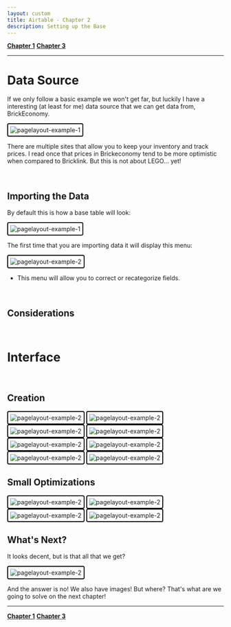 ```yaml
---
layout: custom
title: Airtable - Chapter 2
description: Setting up the Base
---
```


<div class="nav-buttons">
  <a href="/pages/airtable-chapter-1" class="custom-button right"><strong>Chapter 1</strong></a>
  <a href="/pages/airtable-chapter-3" class="custom-button left"><strong>Chapter 3</strong></a>
</div>

---


# Data Source


If we only follow a basic example we won't get far, but luckily I have a interesting (at least for me) data source that we can get data from, BrickEconomy.

<img class="myImg" src="../images/airtable/tutorial-00-brickeconomy.png" alt="pagelayout-example-1" style="border: 2px solid #000; border-radius: 4px; padding: 5px; cursor: pointer;">

There are multiple sites that allow you to keep your inventory and track prices. I read once that prices in Brickeconomy tend to be more optimistic when compared to Bricklink. But this is not about LEGO... yet!



<br>

## Importing the Data

By default this is how a base table will look:

<img class="myImg" src="../images/airtable/tutorial-00-brickeconomy-csv-import-0.png" alt="pagelayout-example-1" style="border: 2px solid #000; border-radius: 4px; padding: 5px; cursor: pointer;">



The first time that you are importing data it will display this menu:

<img class="myImg" src="../images/airtable/tutorial-00-brickeconomy-csv-import-2.png" alt="pagelayout-example-2" style="border: 2px solid #000; border-radius: 4px; padding: 5px; cursor: pointer;">

- This menu will allow you to correct or recategorize fields.

<br>

## Considerations


<br>

# Interface






<br>

## Creation

<img class="myImg" src="../images/airtable/tutorial-00-airtable-interface-0.png" alt="pagelayout-example-2" style="border: 2px solid #000; border-radius: 4px; padding: 5px; cursor: pointer;">

<img class="myImg" src="../images/airtable/tutorial-00-airtable-interface-1.png" alt="pagelayout-example-2" style="border: 2px solid #000; border-radius: 4px; padding: 5px; cursor: pointer;">

<img class="myImg" src="../images/airtable/tutorial-00-airtable-interface-2.png" alt="pagelayout-example-2" style="border: 2px solid #000; border-radius: 4px; padding: 5px; cursor: pointer;">

<img class="myImg" src="../images/airtable/tutorial-00-airtable-interface-3.png" alt="pagelayout-example-2" style="border: 2px solid #000; border-radius: 4px; padding: 5px; cursor: pointer;">

<img class="myImg" src="../images/airtable/tutorial-00-airtable-interface-4.png" alt="pagelayout-example-2" style="border: 2px solid #000; border-radius: 4px; padding: 5px; cursor: pointer;">

<img class="myImg" src="../images/airtable/tutorial-00-airtable-interface-4a.png" alt="pagelayout-example-2" style="border: 2px solid #000; border-radius: 4px; padding: 5px; cursor: pointer;">

<img class="myImg" src="../images/airtable/tutorial-00-airtable-interface-4b.png" alt="pagelayout-example-2" style="border: 2px solid #000; border-radius: 4px; padding: 5px; cursor: pointer;">

<img class="myImg" src="../images/airtable/tutorial-00-airtable-interface-4c.png" alt="pagelayout-example-2" style="border: 2px solid #000; border-radius: 4px; padding: 5px; cursor: pointer;">

<br>

## Small Optimizations



<img class="myImg" src="../images/airtable/tutorial-00-airtable-interface-4d.png" alt="pagelayout-example-2" style="border: 2px solid #000; border-radius: 4px; padding: 5px; cursor: pointer;">

<img class="myImg" src="../images/airtable/tutorial-00-airtable-interface-4da.png" alt="pagelayout-example-2" style="border: 2px solid #000; border-radius: 4px; padding: 5px; cursor: pointer;">

<img class="myImg" src="../images/airtable/tutorial-00-airtable-interface-4db.png" alt="pagelayout-example-2" style="border: 2px solid #000; border-radius: 4px; padding: 5px; cursor: pointer;">


<img class="myImg" src="../images/airtable/tutorial-00-airtable-interface-4e.png" alt="pagelayout-example-2" style="border: 2px solid #000; border-radius: 4px; padding: 5px; cursor: pointer;">

<br>

## What's Next?

It looks decent, but is that all that we get?

<img class="myImg" src="../images/airtable/tutorial-00-airtable-interface-image-0.png" alt="pagelayout-example-2" style="border: 2px solid #000; border-radius: 4px; padding: 5px; cursor: pointer;">

And the answer is no! We also have images! But where? That's what are we going to solve on the next chapter!


---

<div class="nav-buttons">
  <a href="/pages/airtable-chapter-1" class="custom-button right"><strong>Chapter 1</strong></a>
  <a href="/pages/airtable-chapter-3" class="custom-button left"><strong>Chapter 3</strong></a>
</div>

